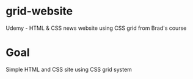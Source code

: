 # grid-website
Udemy - HTML &amp; CSS news website using CSS grid from Brad's course

# Goal

Simple HTML and CSS site using CSS grid system